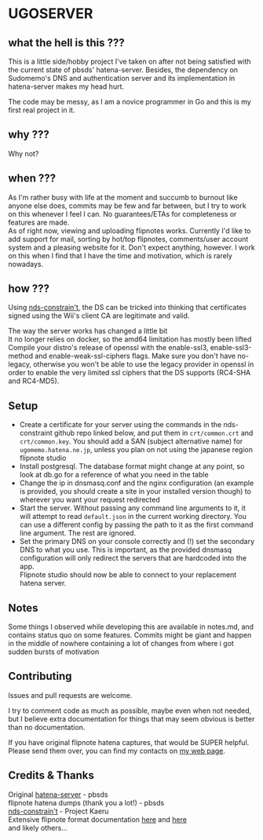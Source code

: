 # UGOSERVER

## what the hell is this ???
This is a little side/hobby project I've taken on after not being satisfied with the current state of pbsds' hatena-server. Besides, the dependency on Sudomemo's DNS and authentication server and its implementation in hatena-server makes my head hurt.

The code may be messy, as I am a novice programmer in Go and this is my first real project in it.


## why ???
Why not?


## when ???
As I'm rather busy with life at the moment and succumb to burnout like anyone else does, commits may be few and far between, but I try to work on this whenever I feel I can. No guarantees/ETAs for completeness or features are made.
<br>
As of right now, viewing and uploading flipnotes works. Currently I'd like to add support for mail, sorting by hot/top flipnotes, comments/user account system and a pleasing website for it. Don't expect anything, however. I work on this when I find that I have the time and motivation, which is rarely nowadays.

## how ???
Using [nds-constrain't](https://github.com/KaeruTeam/nds-constraint), the DS can be tricked into thinking that certificates signed using the Wii's client CA are legitimate and valid.

The way the server works has changed a little bit<br>
It no longer relies on docker, so the amd64 limitation has mostly been lifted<br>
Compile your distro's release of openssl with the enable-ssl3, enable-ssl3-method and enable-weak-ssl-ciphers flags. Make sure you don't have no-legacy, otherwise you won't be able to use the legacy provider in openssl in order to enable the very limited ssl ciphers that the DS supports (RC4-SHA and RC4-MD5).<br>

## Setup
* Create a certificate for your server using the commands in the nds-constraint github repo linked below, and put them in `crt/common.crt` and `crt/common.key`. You should add a SAN (subject alternative name) for `ugomemo.hatena.ne.jp`, unless you plan on not using the japanese region flipnote studio
* Install postgresql. The database format might change at any point, so look at db.go for a reference of what you need in the table
* Change the ip in dnsmasq.conf and the nginx configuration (an example is provided, you should create a site in your installed version though) to wherever you want your request redirected
* Start the server. Without passing any command line arguments to it, it will attempt to read `default.json` in the current working directory. You can use a different config by passing the path to it as the first command line argument. The rest are ignored.
* Set the primary DNS on your console correctly and (!) set the secondary DNS to what you use. This is important, as the provided dnsmasq configuration will only redirect the servers that are hardcoded into the app.
<br>Flipnote studio should now be able to connect to your replacement hatena server.


## Notes
Some things I observed while developing this are available in notes.md, and contains status quo on some features.
Commits might be giant and happen in the middle of nowhere containing a lot of changes from where i got sudden bursts of motivation

## Contributing
Issues and pull requests are welcome.

I try to comment code as much as possible, maybe even when not needed, but I believe extra documentation for things that may seem obvious is better than no documentation.

If you have original flipnote hatena captures, that would be SUPER helpful. Please send them over, you can find my contacts on [my web page](https://floc.root.sx/about.html).


## Credits & Thanks
Original [hatena-server](https://github.com/pbsds/hatena-server) - pbsds
<br>flipnote hatena dumps (thank you a lot!) - pbsds
<br>[nds-constrain't](https://github.com/KaeruTeam/nds-constraint) - Project Kaeru
<br>Extensive flipnote format documentation [here](https://github.com/Flipnote-Collective/flipnote-studio-docs/wiki) and [here](https://github.com/pbsds/hatena-server/wiki)
<br>and likely others...
